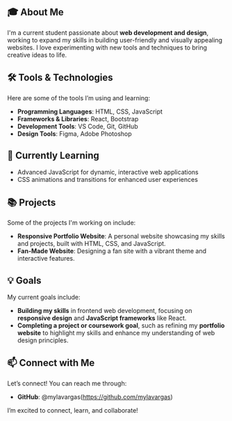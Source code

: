 ## 🎓 About Me

I'm a current student passionate about **web development and design**, working to expand my skills in building user-friendly and visually appealing websites. I love experimenting with new tools and techniques to bring creative ideas to life.

## 🛠 Tools & Technologies

Here are some of the tools I’m using and learning:
- **Programming Languages**: HTML, CSS, JavaScript
- **Frameworks & Libraries**: React, Bootstrap
- **Development Tools**: VS Code, Git, GitHub
- **Design Tools**: Figma, Adobe Photoshop
  
## 🌱 Currently Learning

- Advanced JavaScript for dynamic, interactive web applications
- CSS animations and transitions for enhanced user experiences

## 📚 Projects

Some of the projects I'm working on include:
- **Responsive Portfolio Website**: A personal website showcasing my skills and projects, built with HTML, CSS, and JavaScript.
- **Fan-Made Website**: Designing a fan site with a vibrant theme and interactive features.

## 💡 Goals

My current goals include:
- **Building my skills** in frontend web development, focusing on **responsive design** and **JavaScript frameworks** like React.
- **Completing a project or coursework goal**, such as refining my **portfolio website** to highlight my skills and enhance my understanding of web design principles.

## 📫 Connect with Me

Let’s connect! You can reach me through:
- **GitHub**: @mylavargas(https://github.com/mylavargas)

I’m excited to connect, learn, and collaborate!
